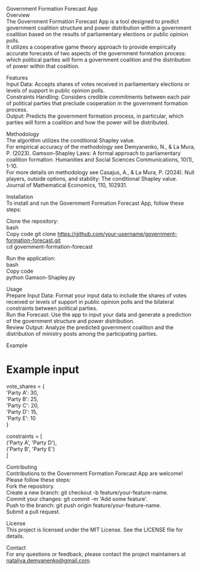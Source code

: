Government Formation Forecast App<br />
Overview<br />
The Government Formation Forecast App is a tool designed to predict government coalition structure and power distribution within a government coalition based on the results of parliamentary elections or public opinion polls. <br />
It utilizes a cooperative game theory approach to provide empirically accurate forecasts of two aspects of the government formation process: which political parties will form a government coalition and the distribution of power within that coalition.<br />

Features<br />
Input Data: Accepts shares of votes received in parliamentary elections or levels of support in public opinion polls.<br />
Constraints Handling: Considers credible commitments between each pair of political parties that preclude cooperation in the government formation process.<br />
Output: Predicts the government formation process, in particular, which parties will form a coalition and how the power will be distributed.<br />

Methodology<br />
The algorithm utilizes the conditional Shapley value.<br />
For empirical accuracy of the methodology see Demyanenko, N., & La Mura, P. (2023). Gamson–Shapley Laws: A formal approach to parliamentary coalition formation. Humanities and Social Sciences Communications, 10(1), 1-10.<br />
For more details on methodology see Casajus, A., & La Mura, P. (2024). Null players, outside options, and stability: The conditional Shapley value. Journal of Mathematical Economics, 110, 102931.<br />

Installation<br />
To install and run the Government Formation Forecast App, follow these steps:<br />

Clone the repository:<br />
bash<br />
Copy code
git clone https://github.com/your-username/government-formation-forecast.git<br />
cd government-formation-forecast<br />

Run the application:<br />
bash<br />
Copy code<br />
python Gamson-Shapley.py<br />

Usage<br />
Prepare Input Data: Format your input data to include the shares of votes received or levels of support in public opinion polls and the bilateral constraints between political parties.<br />
Run the Forecast: Use the app to input your data and generate a prediction of the government structure and power distribution.<br />
Review Output: Analyze the predicted government coalition and the distribution of ministry posts among the participating parties.<br />

Example<br />

# Example input<br />
vote_shares = {<br />
    'Party A': 30,<br />
    'Party B': 25,<br />
    'Party C': 20,<br />
    'Party D': 15,<br />
    'Party E': 10<br />
}

constraints = [<br />
    ('Party A', 'Party D'),<br />
    ('Party B', 'Party E')<br />
]<br />


Contributing<br />
Contributions to the Government Formation Forecast App are welcome! Please follow these steps:<br />
Fork the repository.<br />
Create a new branch: git checkout -b feature/your-feature-name.<br />
Commit your changes: git commit -m 'Add some feature'.<br />
Push to the branch: git push origin feature/your-feature-name.<br />
Submit a pull request.<br />

License<br />
This project is licensed under the MIT License. See the LICENSE file for details.<br />

Contact<br />
For any questions or feedback, please contact the project maintainers at nataliya.demyanenko@gmail.com.<br />
